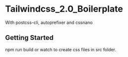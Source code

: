 ﻿# Tailwindcss_2.0_Boilerplate
 With postcss-cli, autoprefixer and cssnano

## Getting Started
npm run build or watch to create css files in src folder.
